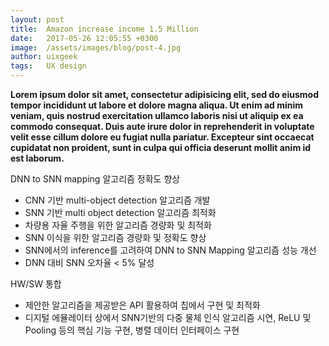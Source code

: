 ```yaml
---
layout: post
title:  Amazon increase income 1.5 Million
date:   2017-05-26 12:05:55 +0300
image:  /assets/images/blog/post-4.jpg
author: uixgeek
tags:   UX design
---
```


**Lorem ipsum dolor sit amet, consectetur adipisicing elit, sed do eiusmod tempor incididunt ut labore et dolore magna aliqua. Ut enim ad minim veniam, quis nostrud exercitation ullamco laboris nisi ut aliquip ex ea commodo consequat. Duis aute irure dolor in reprehenderit in voluptate velit esse cillum dolore eu fugiat nulla pariatur. Excepteur sint occaecat cupidatat non proident, sunt in culpa qui officia deserunt mollit anim id est laborum.**

DNN to SNN mapping 알고리즘 정확도 향상
- CNN 기반 multi-object detection 알고리즘 개발
- SNN 기반 multi object detection 알고리즘 최적화
- 차량용 자율 주행을 위한 알고리즘 경량화 및 최적화
- SNN 이식을 위한 알고리즘 경량화 및 정확도 향상
- SNN에서의 inference를 고려하여 DNN to SNN Mapping 알고리즘 성능 개선
- DNN 대비 SNN 오차율 < 5% 달성


HW/SW 통합
- 제안한 알고리즘을 제공받은 API 활용하여 칩에서 구현 및 최적화
- 디지털 에뮬레이터 상에서 SNN기반의 다중 물체 인식 알고리즘 시연, ReLU 및 Pooling 등의 핵심 기능 구현, 병렬 데이터 인터페이스 구현